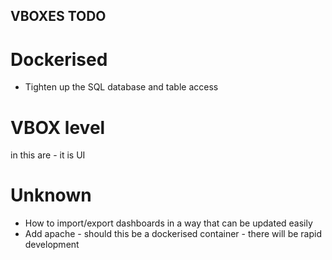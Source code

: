## VBOXES TODO ##

# Dockerised
- Tighten up the SQL database and table access

# VBOX level
 in this are - it is UI

# Unknown
- How to import/export dashboards in a way that can be updated easily
- Add apache - should this be a dockerised container - there will be rapid development